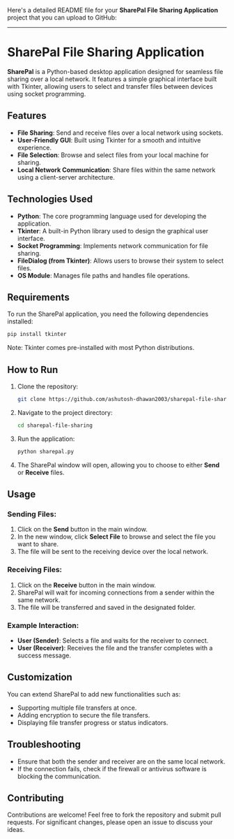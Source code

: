 Here's a detailed README file for your **SharePal File Sharing Application** project that you can upload to GitHub:

---

# SharePal File Sharing Application

**SharePal** is a Python-based desktop application designed for seamless file sharing over a local network. It features a simple graphical interface built with Tkinter, allowing users to select and transfer files between devices using socket programming.

## Features

- **File Sharing**: Send and receive files over a local network using sockets.
- **User-Friendly GUI**: Built using Tkinter for a smooth and intuitive experience.
- **File Selection**: Browse and select files from your local machine for sharing.
- **Local Network Communication**: Share files within the same network using a client-server architecture.

## Technologies Used

- **Python**: The core programming language used for developing the application.
- **Tkinter**: A built-in Python library used to design the graphical user interface.
- **Socket Programming**: Implements network communication for file sharing.
- **FileDialog (from Tkinter)**: Allows users to browse their system to select files.
- **OS Module**: Manages file paths and handles file operations.

## Requirements

To run the SharePal application, you need the following dependencies installed:

```bash
pip install tkinter
```

Note: Tkinter comes pre-installed with most Python distributions.

## How to Run

1. Clone the repository:

   ```bash
   git clone https://github.com/ashutosh-dhawan2003/sharepal-file-sharing.git
   ```

2. Navigate to the project directory:

   ```bash
   cd sharepal-file-sharing
   ```

3. Run the application:

   ```bash
   python sharepal.py
   ```

4. The SharePal window will open, allowing you to choose to either **Send** or **Receive** files.

## Usage

### Sending Files:

1. Click on the **Send** button in the main window.
2. In the new window, click **Select File** to browse and select the file you want to share.
3. The file will be sent to the receiving device over the local network.

### Receiving Files:

1. Click on the **Receive** button in the main window.
2. SharePal will wait for incoming connections from a sender within the same network.
3. The file will be transferred and saved in the designated folder.

### Example Interaction:

- **User (Sender)**: Selects a file and waits for the receiver to connect.
- **User (Receiver)**: Receives the file and the transfer completes with a success message.

## Customization

You can extend SharePal to add new functionalities such as:
- Supporting multiple file transfers at once.
- Adding encryption to secure the file transfers.
- Displaying file transfer progress or status indicators.

## Troubleshooting

- Ensure that both the sender and receiver are on the same local network.
- If the connection fails, check if the firewall or antivirus software is blocking the communication.

## Contributing

Contributions are welcome! Feel free to fork the repository and submit pull requests. For significant changes, please open an issue to discuss your ideas.
